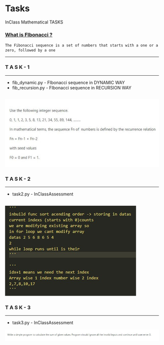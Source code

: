# Tasks

InClass Mathematical TASKS

### [What is FIbonacci ?](https://en.wikipedia.org/wiki/Fibonacci_number)
    The Fibonacci sequence is a set of numbers that starts with a one or a zero, followed by a one

-----------------------------------
###     T A S K - 1 
-----------------------------------
- fib_dynamic.py    - FIbonacci sequence in DYNAMIC WAY
- fib_recursion.py  - FIbonacci sequence in RECURSION WAY

![Screenshot](./Req/Task.JPG)
-----------------------------------
###     T A S K - 2 
-----------------------------------
- task2.py    - InClassAssessment

![Screenshot](./Req/Task2.jpg)
-----------------------------------
###     T A S K - 3 
-----------------------------------
- task3.py    - InClassAssessment

![Screenshot](./Req/Task3.jpg)
